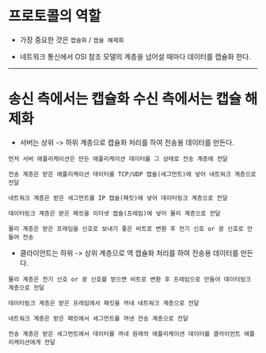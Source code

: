 
# 프로토콜의 역할

* 가장 중요한 것은 `캡슐화` / `캡슐 해제화`

* 네트워크 통신에서 OSI 참조 모델의 계층을 넘어설 때마다 데이터를 캡슐화 한다.

---

# 송신 측에서는 캡슐화 수신 측에서는 캡슐 해제화

* 서버는 상위 -> 하위 계층으로 캡슐화 처리를 하여 전송용 데이터를 만든다.

```
먼저 서버 애플리케이션은 만든 애플리케이션 데이터를 그 상태로 전송 계층에 전달

전송 계층은 받은 애플리케이션 데이터를 TCP/UDP 캡슐(세그먼트)에 넣어 네트워크 계층으로 전달

네트워크 계층은 받은 세그먼트를 IP 캡슐(패킷)에 넣어 데이터링크 계층으로 전달

데이터링크 계층은 받은 패킷을 이더넷 캡슐(프레임)에 넣어 물리 계층으로 전달

물리 계층은 받은 프레임을 신호로 보내기 좋은 비트로 변환 후 전기 신호 or 광 신호로 만들어 전송
```

* 클라이언트는 하위 -> 상위 계층으로 역 캡슐화 처리를 하여 전송용 데이터를 만든다.

```
물리 계층은 전기 신호 or 광 신호를 받으면 비트로 변환 후 프레임으로 만들어 데이터링크 계층으로 전달

데이터링크 계층은 받은 프레임에서 패킷을 꺼내 네트워크 계층으로 전달

네트워크 계층은 받은 패킷에서 세그먼트를 꺼낸 전송 계층으로 전달

전송 계층은 받은 세그먼트에서 데이터를 꺼내 원래의 애플리케이션 데이터를 클라이언트 애플리케이션에게 전달
```
